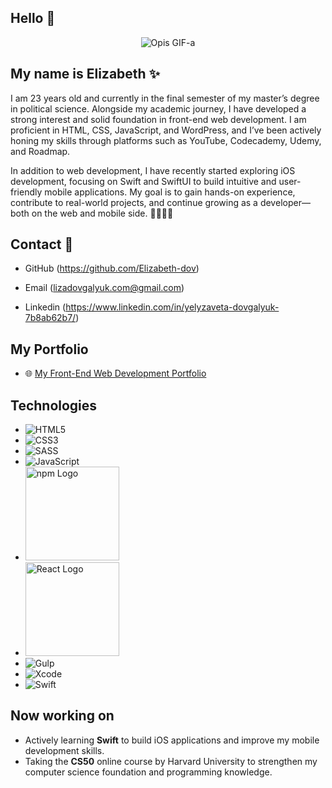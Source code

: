 ## Hello 👋

<p align="center">
  <img src="https://media.giphy.com/media/L1R1tvI9svkIWwpVYr/giphy.gif" alt="Opis GIF-a">
</p>

## My name is **Elizabeth** ✨

I am 23 years old and currently in the final semester of my master’s degree in political science. Alongside my academic journey, I have developed a strong interest and solid foundation in front-end web development. I am proficient in HTML, CSS, JavaScript, and WordPress, and I’ve been actively honing my skills through platforms such as YouTube, Codecademy, Udemy, and Roadmap.

In addition to web development, I have recently started exploring iOS development, focusing on Swift and SwiftUI to build intuitive and user-friendly mobile applications. My goal is to gain hands-on experience, contribute to real-world projects, and continue growing as a developer—both on the web and mobile side. 🚀👩🏼‍💻

## Contact 📩

- GitHub (https://github.com/Elizabeth-dov)
  
- Email (lizadovgalyuk.com@gmail.com)

- Linkedin (https://www.linkedin.com/in/yelyzaveta-dovgalyuk-7b8ab62b7/)



## My Portfolio 
- 🌐 [My Front-End Web Development Portfolio](https://elizabeth-dov.github.io/Project_6-my.portfolio/)



## Technologies

- ![HTML5](https://img.shields.io/badge/HTML5-E34F26?style=for-the-badge&logo=html5&logoColor=white)
- ![CSS3](https://img.shields.io/badge/CSS3-1572B6?style=for-the-badge&logo=css3&logoColor=white)
- ![SASS](https://img.shields.io/badge/SASS-CC6699?style=for-the-badge&logo=sass&logoColor=white)
- ![JavaScript](https://img.shields.io/badge/JavaScript-F7DF1E?style=for-the-badge&logo=javascript&logoColor=black)
- <img src="https://upload.wikimedia.org/wikipedia/commons/d/db/Npm-logo.svg" alt="npm Logo" width="150"/>
- <img src="https://upload.wikimedia.org/wikipedia/commons/a/a7/React-icon.svg" alt="React Logo" width="150"/>
- ![Gulp](https://img.shields.io/badge/-Gulp-CF4647?logo=gulp&logoColor=white&style=flat)
- ![Xcode](https://img.shields.io/badge/Xcode-147EFB?style=for-the-badge&logo=xcode&logoColor=white)
- ![Swift](https://img.shields.io/badge/Swift-F05138?style=for-the-badge&logo=swift&logoColor=white)




## Now working on

- Actively learning **Swift** to build iOS applications and improve my mobile development skills.
- Taking the **CS50** online course by Harvard University to strengthen my computer science foundation and programming knowledge. 



